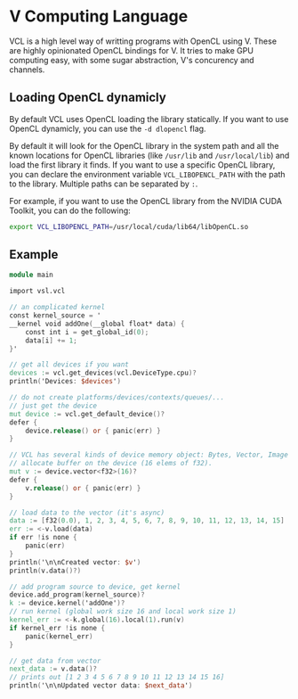 # V Computing Language

VCL is a high level way of writting programs with OpenCL using V.
These are highly opinionated OpenCL bindings for V. It tries to make GPU computing easy,
with some sugar abstraction, V's concurency and channels.

## Loading OpenCL dynamicly

By default VCL uses OpenCL loading the library statically. If you want to use OpenCL
dynamicly, you can use the `-d dlopencl` flag.

By default it will look for the OpenCL library in the system path and all the known
locations for OpenCL libraries (like `/usr/lib` and `/usr/local/lib`) and load the first
library it finds. If you want to use a specific OpenCL library,
you can declare the environment variable `VCL_LIBOPENCL_PATH` with
the path to the library. Multiple paths can be separated by `:`.

For example, if you want to use the OpenCL library from the NVIDIA CUDA Toolkit, you can
do the following:

```bash
export VCL_LIBOPENCL_PATH=/usr/local/cuda/lib64/libOpenCL.so
```

## Example

```v ignore
module main

import vsl.vcl

// an complicated kernel
const kernel_source = '
__kernel void addOne(__global float* data) {
    const int i = get_global_id(0);
    data[i] += 1;
}'

// get all devices if you want
devices := vcl.get_devices(vcl.DeviceType.cpu)?
println('Devices: $devices')

// do not create platforms/devices/contexts/queues/...
// just get the device
mut device := vcl.get_default_device()?
defer {
	device.release() or { panic(err) }
}

// VCL has several kinds of device memory object: Bytes, Vector, Image (Soon)
// allocate buffer on the device (16 elems of f32).
mut v := device.vector<f32>(16)?
defer {
	v.release() or { panic(err) }
}

// load data to the vector (it's async)
data := [f32(0.0), 1, 2, 3, 4, 5, 6, 7, 8, 9, 10, 11, 12, 13, 14, 15]
err := <-v.load(data)
if err !is none {
	panic(err)
}
println('\n\nCreated vector: $v')
println(v.data()?)

// add program source to device, get kernel
device.add_program(kernel_source)?
k := device.kernel('addOne')?
// run kernel (global work size 16 and local work size 1)
kernel_err := <-k.global(16).local(1).run(v)
if kernel_err !is none {
	panic(kernel_err)
}

// get data from vector
next_data := v.data()?
// prints out [1 2 3 4 5 6 7 8 9 10 11 12 13 14 15 16]
println('\n\nUpdated vector data: $next_data')
```


